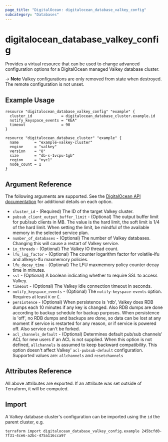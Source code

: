 ```yaml
---
page_title: "DigitalOcean: digitalocean_database_valkey_config"
subcategory: "Databases"
---
```


# digitalocean\_database\_valkey\_config

Provides a virtual resource that can be used to change advanced configuration
options for a DigitalOcean managed Valkey database cluster.

-> **Note** Valkey configurations are only removed from state when destroyed. The remote configuration is not unset.

## Example Usage

```hcl
resource "digitalocean_database_valkey_config" "example" {
  cluster_id             = digitalocean_database_cluster.example.id
  notify_keyspace_events = "KEA"
  timeout                = 90
}

resource "digitalocean_database_cluster" "example" {
  name       = "example-valkey-cluster"
  engine     = "valkey"
  version    = "8"
  size       = "db-s-1vcpu-1gb"
  region     = "nyc1"
  node_count = 1
}
```


## Argument Reference

The following arguments are supported. See the [DigitalOcean API documentation](https://docs.digitalocean.com/reference/api/digitalocean/#tag/Databases/operation/databases_patch_config)
for additional details on each option. 


* `cluster_id` - (Required)  The ID of the target Valkey cluster.
* `pubsub_client_output_buffer_limit` - (Optional) The output buffer limit for pub/sub clients in MB. The value is the hard limit, the soft limit is 1/4 of the hard limit. When setting the limit, be mindful of the available memory in the selected service plan.
* `number_of_databases` - (Optional) The number of Valkey databases. Changing this will cause a restart of Valkey service.
* `io_threads` - (Optional) The Valkey IO thread count.
* `lfu_log_factor` - (Optional) The counter logarithm factor for volatile-lfu and allkeys-lfu maxmemory policies.
* `lfu_decay_time` - (Optional) The LFU maxmemory policy counter decay time in minutes.
* `ssl` - (Optional) A boolean indicating whether to require SSL to access Valkey.
* `timeout` - (Optional) The Valkey idle connection timeout in seconds.
* `notify_keyspace_events` - (Optional) The `notify-keyspace-events` option. Requires at least `K` or `E`.
* `persistence` - (Optional) When persistence is 'rdb', Valkey does RDB dumps each 10 minutes if any key is changed. Also RDB dumps are done according to backup schedule for backup purposes. When persistence is 'off', no RDB dumps and backups are done, so data can be lost at any moment if service is restarted for any reason, or if service is powered off. Also service can't be forked.
* `acl_channels_default` - (Optional) Determines default pub/sub channels' ACL for new users if an ACL is not supplied. When this option is not defined, `allchannels` is assumed to keep backward compatibility. This option doesn't affect Valkey' `acl-pubsub-default` configuration. Supported values are: `allchannels` and `resetchannels`

## Attributes Reference

All above attributes are exported. If an attribute was set outside of Terraform, it will be computed.

## Import

A Valkey database cluster's configuration can be imported using the `id` the parent cluster, e.g.

```
terraform import digitalocean_database_valkey_config.example 245bcfd0-7f31-4ce6-a2bc-475a116cca97
```
